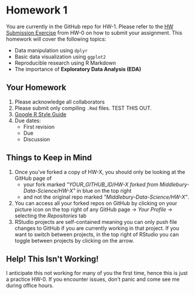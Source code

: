 # Homework 1

You are currently in the GitHub repo for HW-1. Please refer to the [HW
Submission 
Exercise](https://github.com/Middlebury-Data-Science/HW-0#hw-submission-exercise)
from HW-0 on how to submit your assignment. This homework will cover the 
following topics:

* Data manipulation using `dplyr`
* Basic data visualization using `ggplot2`
* Reproducible research using R Markdown
* The importance of **Exploratory Data Analysis (EDA)**



## Your Homework

1. Please acknowledge all collaborators
1. Please submit only compiling `.Rmd` files. TEST THIS OUT.
1. [Google R Style Guide](https://google-styleguide.googlecode.com/svn/trunk/Rguide.xml)
1. Due dates:
    + First revision
    + Due
    + Discussion
    
    
    

## Things to Keep in Mind

1. Once you've forked a copy of HW-X, you should only be looking at the GitHub page of
    * your fork marked *"YOUR_GITHUB_ID/HW-X forked from Middlebury-Data-Science/HW-X"* in blue on the top right
    * and not the original repo marked *"Middlebury-Data-Science/HW-X"*.
1. You can access all your forked repos on GitHub by clicking on your picture icon on the top right of any GitHub page -> *Your Profile* -> selecting the *Repositories* tab
1. RStudio projects are self-contained meaning you can only push file changes to GitHub if you are currently working in that project. If you want to switch between projects, in the top right of RStudio you can toggle between projects by clicking on the arrow. 


## Help! This Isn't Working!

I anticipate this not working for many of you the first time, hence this is just a practice HW-0. If you encounter issues, don't panic and come see me during office hours.
